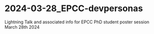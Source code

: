 # 2024-03-28_EPCC-devpersonas
Lightning Talk and associated info for EPCC PhD student poster session March 28th 2024 
